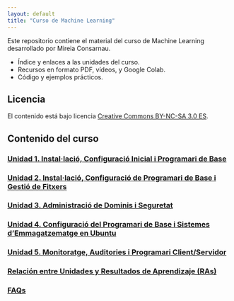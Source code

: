 ```yaml
---
layout: default
title: "Curso de Machine Learning"
---
```


Este repositorio contiene el material del curso de Machine Learning desarrollado por Mireia Consarnau.

- Índice y enlaces a las unidades del curso.
- Recursos en formato PDF, vídeos, y Google Colab.
- Código y ejemplos prácticos.

## Licencia

El contenido está bajo licencia [Creative Commons BY-NC-SA 3.0 ES](LICENSE.md).

## Contenido del curso

### [Unidad 1. Instal·lació, Configuració Inicial i Programari de Base](unidad1/unidad1.md)  
### [Unidad 2. Instal·lació, Configuració de Programari de Base i Gestió de Fitxers](unidad2/unidad2.md)  
### [Unidad 3. Administració de Dominis i Seguretat](unidad3/unidad3.md)  
### [Unidad 4. Configuració del Programari de Base i Sistemes d’Emmagatzematge en Ubuntu](unidad4/unidad4.md)  
### [Unidad 5. Monitoratge, Auditories i Programari Client/Servidor](unidad5/unidad5.md)  

### [Relación entre Unidades y Resultados de Aprendizaje (RAs)](ras.md)  

### [FAQs](faqs/faqs.md)  
